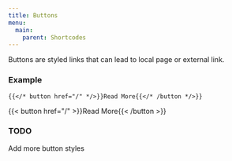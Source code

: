 ```yaml
---
title: Buttons
menu:
  main:
    parent: Shortcodes
---
```


Buttons are styled links that can lead to local page or external link.

### Example

```tpl
{{</* button href="/" */>}}Read More{{</* /button */>}}
```

{{< button href="/" >}}Read More{{< /button >}}


### TODO

Add more button styles
